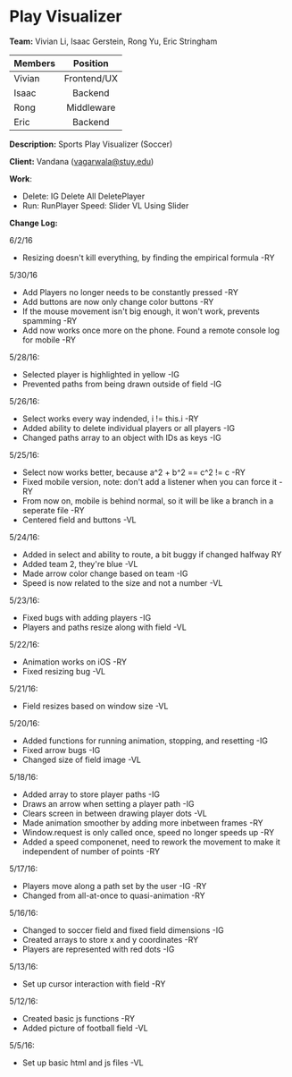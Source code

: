 # Play Visualizer

__Team:__ Vivian Li, Isaac Gerstein, Rong Yu, Eric Stringham

| Members       | Position      |
| ------------- |:-------------:|
| Vivian        | Frontend/UX   |
| Isaac         | Backend       |
| Rong          | Middleware    |
| Eric          | Backend       |

__Description:__ Sports Play Visualizer (Soccer)

__Client:__ Vandana (vagarwala@stuy.edu)

__Work__:
- Delete: IG
  Delete All
  DeletePlayer
- Run:
  RunPlayer
Speed:
  Slider VL
  Using Slider 

__Change Log:__

6/2/16
- Resizing doesn't kill everything, by finding the empirical formula -RY

5/30/16
- Add Players no longer needs to be constantly pressed -RY
- Add buttons are now only change color buttons -RY
- If the mouse movement isn't big enough, it won't work, prevents spamming -RY 
- Add now works once more on the phone. Found a remote console log for mobile -RY

5/28/16:
- Selected player is highlighted in yellow -IG
- Prevented paths from being drawn outside of field -IG

5/26/16:
- Select works every way indended, i != this.i -RY
- Added ability to delete individual players or all players -IG
- Changed paths array to an object with IDs as keys -IG

5/25/16:
- Select now works better, because a^2 + b^2 == c^2 != c -RY
- Fixed mobile version, note: don't add a listener when you can force it -RY
- From now on, mobile is behind normal, so it will be like a branch in a seperate file -RY
- Centered field and buttons -VL

5/24/16:
- Added in select and ability to route, a bit buggy if changed halfway RY
- Added team 2, they're blue -VL
- Made arrow color change based on team -IG
- Speed is now related to the size and not a number -VL

5/23/16:
- Fixed bugs with adding players -IG
- Players and paths resize along with field -VL

5/22/16:
- Animation works on iOS -RY
- Fixed resizing bug -VL

5/21/16:
- Field resizes based on window size -VL

5/20/16:
- Added functions for running animation, stopping, and resetting -IG
- Fixed arrow bugs -IG
- Changed size of field image -VL

5/18/16:
- Added array to store player paths -IG
- Draws an arrow when setting a player path -IG
- Clears screen in between drawing player dots -VL
- Made animation smoother by adding more inbetween frames -RY
- Window.request is only called once, speed no longer speeds up -RY
- Added a speed componenet, need to rework the movement to make it independent of number of points -RY

5/17/16:
- Players move along a path set by the user -IG -RY
- Changed from all-at-once to quasi-animation -RY

5/16/16:
- Changed to soccer field and fixed field dimensions -IG
- Created arrays to store x and y coordinates -RY
- Players are represented with red dots -IG

5/13/16:
- Set up cursor interaction with field -RY

5/12/16:
- Created basic js functions -RY
- Added picture of football field -VL

5/5/16:
- Set up basic html and js files -VL
